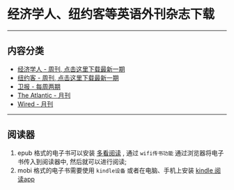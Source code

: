 # 经济学人、纽约客等英语外刊杂志下载
---------------------

## 内容分类

* [经济学人 - 周刊, 点击这里下载最新一期](01_economist/te_2023.01.28) 
* [纽约客 - 周刊, 点击这里下载最新一期](02_new_yorker/2023.01.30) 
* [卫报 - 每周两期](09_guardian/)
* [The Atlantic - 月刊](04_atlantic)
* [Wired - 月刊](05_wired)
-------------------------------------
## 阅读器

1. epub 格式的电子书可以安装 [多看阅读](https://www.duokan.com/product) ,  通过 `wifi传书功能` 通过浏览器将电子书传入到阅读器中, 然后就可以进行阅读;
2. mobi 格式的电子书需要使用 `kindle设备` 或者在电脑、手机上安装 [kindle 阅读app](https://www.amazon.cn/kindle-dbs/fd/kcp/ref=sv_kinc_0)
